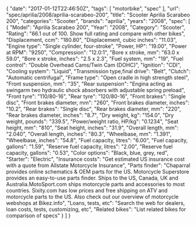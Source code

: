 {
    "date": "2017-01-12T22:46:50Z",
    "tags": [
        "motorbike",
        "spec"
    ],
    "url": "spec\/aprilia\/2008\/aprilia-scarabeo-200",
    "title": "Scooter Aprilia Scarabeo 200",
    "categories": "Scooter",
    "brands": "aprilia",
    "years": "2008",
    "spec": [
        {
            "Model": "Aprilia Scarabeo 200",
            "Year": "2008",
            "Category": "Scooter",
            "Rating": "66.1 out of 100. Show full rating and compare with other bikes",
            "Displacement, ccm": "180.80",
            "Displacement, cubic inches": "11.03",
            "Engine type": "Single cylinder, four-stroke",
            "Power, HP": "19.00",
            "Power at RPM": "9250",
            "Compression": "12.0:1",
            "Bore x stroke, mm": "63.0 x 59.0",
            "Bore x stroke, inches": "2.5 x 2.3",
            "Fuel system, mm": "19",
            "Fuel control": "Double Overhead Cams\/Twin Cam (DOHC)",
            "Ignition": "CDI",
            "Cooling system": "Liquid",
            "Transmission type,final drive": "Belt",
            "Clutch": "Automatic centrifugal",
            "Frame type": "Open cradle in high strength steel",
            "Front suspension, mm": "35",
            "Rear suspension": "Engina acting as swingarm two hydraulic shock absorbers with adjustable spring preload",
            "Front tyre": "110\/80-16",
            "Rear tyre": "120\/80-16",
            "Front brakes": "Single disc",
            "Front brakes diameter, mm": "260",
            "Front brakes diameter, inches": "10.2",
            "Rear brakes": "Single disc",
            "Rear brakes diameter, mm": "220",
            "Rear brakes diameter, inches": "8.7",
            "Dry weight, kg": "154.0",
            "Dry weight, pounds": "339.5",
            "Power\/weight ratio, HP\/kg": "0.1234",
            "Seat height, mm": "810",
            "Seat height, inches": "31.9",
            "Overall length, mm": "2.040",
            "Overall length, inches": "80.3",
            "Wheelbase, mm": "1.391",
            "Wheelbase, inches": "54.8",
            "Fuel capacity, litres": "6.00",
            "Fuel capacity, gallons": "1.59",
            "Reserve fuel capacity, litres": "2.00",
            "Reserve fuel capacity, gallons": "0.53",
            "Color options": "Black, blue, grey, red",
            "Starter": "Electric",
            "Insurance costs": "Get estimated US insurance cost with a quote from Allstate Motorcycle Insurance",
            "Parts finder": "Chaparral provides online schematics & OEM parts for the US.   Motorcycle Superstore provides an easy-to-use parts finder. Ships to the US, Canada, UK and Australia.MotoSport.com ships motorcycle parts and accessories to most countries.    Sixity.com has low prices and free shipping on ATV and motorcycle parts to the US. Also check out our overview of motorcycle webshops at Bikez.info",
            "Loans, tests, etc": "Search the web for dealers, loan costs, tests, customizing, etc",
            "Related bikes": "List related bikes for comparison of specs"
        }
    ]
}